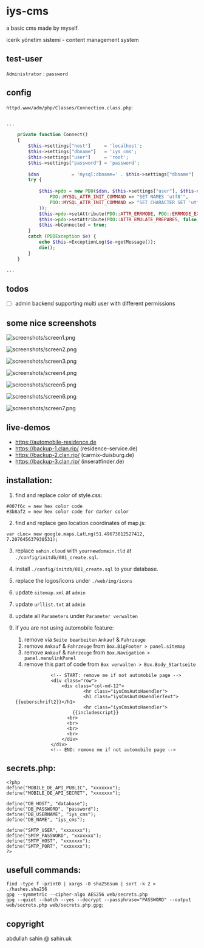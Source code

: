 
# iys-cms

a basic cms made by myself.

icerik yönetim sistemi - content management system

## test-user

`Administrator` : `password`

## config

`httpd.www/adm/php/Classes/Connection.class.php`:

```php

...

    private function Connect()
    {
        $this->settings["host"]     = 'localhost';
		$this->settings["dbname"]   = 'iys_cms';
		$this->settings["user"]     = 'root';
		$this->settings["password"] = 'password';
		
        $dsn            = 'mysql:dbname=' . $this->settings["dbname"] . ';host=' . $this->settings["host"] . '';
        try {
          
            $this->pdo = new PDO($dsn, $this->settings["user"], $this->settings["password"], array(
                PDO::MYSQL_ATTR_INIT_COMMAND => "SET NAMES 'utf8'",
				PDO::MYSQL_ATTR_INIT_COMMAND => "SET CHARACTER SET 'utf8'"
            ));
            $this->pdo->setAttribute(PDO::ATTR_ERRMODE, PDO::ERRMODE_EXCEPTION);
            $this->pdo->setAttribute(PDO::ATTR_EMULATE_PREPARES, false);
            $this->bConnected = true;
        }
        catch (PDOException $e) {
            echo $this->ExceptionLog($e->getMessage());
            die();
        }
    }

...

```

## todos

- [ ] admin backend supporting multi user with different permissions


## some nice screenshots

![screenshots/screen1.png](./screenshots/screen1.png)

![screenshots/screen2.png](./screenshots/screen2.png)

![screenshots/screen3.png](./screenshots/screen3.png)

![screenshots/screen4.png](./screenshots/screen4.png)

![screenshots/screen5.png](./screenshots/screen5.png)

![screenshots/screen6.png](./screenshots/screen6.png)

![screenshots/screen7.png](./screenshots/screen7.png)


## live-demos

- https://automobile-residence.de
- https://backup-1.clan.rip/ (residence-service.de)
- https://backup-2.clan.rip/ (carmix-duisburg.de)
- https://backup-3.clan.rip/ (inseratfinder.de)

## installation:

1. find and replace color of style.css:

```
#007f6c = new hex color code
#3b8af2 = new hex color code for darker color
```

2. find and replace geo location coordinates of map.js:

```
var cLoc= new google.maps.LatLng(51.49673812527412, 7.207645637930531);
```

3. replace `sahin.cloud` with `yournewdomain.tld` at `./config/initdb/001_create.sql`.


3. install `./config/initdb/001_create.sql` to your database.

4. replace the logos/icons under `./web/img/icons`

5. update `sitemap.xml` at `admin`
6. update `urllist.txt` at `admin`
7. update all `Parameters` under `Parameter verwalten`
8. if you are not using automobile feature:
   1. remove via `Seite bearbeiten` `Ankauf` & `Fahrzeuge`
   2. remove `Ankauf` & `Fahrzeuge` from `Box.BigFooter > panel.sitemap`
   3. remove `Ankauf` & `Fahrzeuge` from `Box.Navigation > panel.menulinkPanel`
   4. remove this part of code from `Box verwalten > Box.Body_Startseite` 
   ```
   		  		<!-- START: remove me if not automobile page -->
				<div class="row">
					<div class="col-md-12">
							<hr class="iysCmsAutoHaendler">
							<h1 class="iysCmsAutoHaendlerText">{{ueberschrift2}}</h1>
							<hr class="iysCmsAutoHaendler">
						{{includescript}}
					  <br>
					  <br>
					  <br>
					  <br>
					</div>
				</div>
		  		<!-- END: remove me if not automobile page -->
    ```


## secrets.php:

```
<?php
define("MOBILE_DE_API_PUBLIC", "xxxxxxx");
define("MOBILE_DE_API_SECRET", "xxxxxxx");

define("DB_HOST", "database");
define("DB_PASSWORD", "password");
define("DB_USERNAME", "iys_cms");
define("DB_NAME", "iys_cms");

define("SMTP_USER", "xxxxxxx");
define("SMTP_PASSWORD", "xxxxxxx");
define("SMTP_HOST", "xxxxxxx");
define("SMTP_PORT", "xxxxxxx");
?>
```

## usefull commands:
```
find -type f -print0 | xargs -0 sha256sum | sort -k 2 > ./hashes.sha256       
gpg --symmetric --cipher-algo AES256 web/secrets.php
gpg --quiet --batch --yes --decrypt --passphrase="PASSWORD" --output web/secrets.php web/secrets.php.gpg;
```

## copyright

abdullah sahin @ sahin.uk


